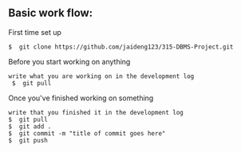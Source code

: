 ## Basic work flow:
  
  First time set up
  
    $  git clone https://github.com/jaideng123/315-DBMS-Project.git
    
  Before you start working on anything
  
    write what you are working on in the development log
     $  git pull
    
  Once you've finished working on something
  
    write that you finished it in the development log
    $  git pull
    $  git add .
    $  git commit -m "title of commit goes here"
    $  git push
  
